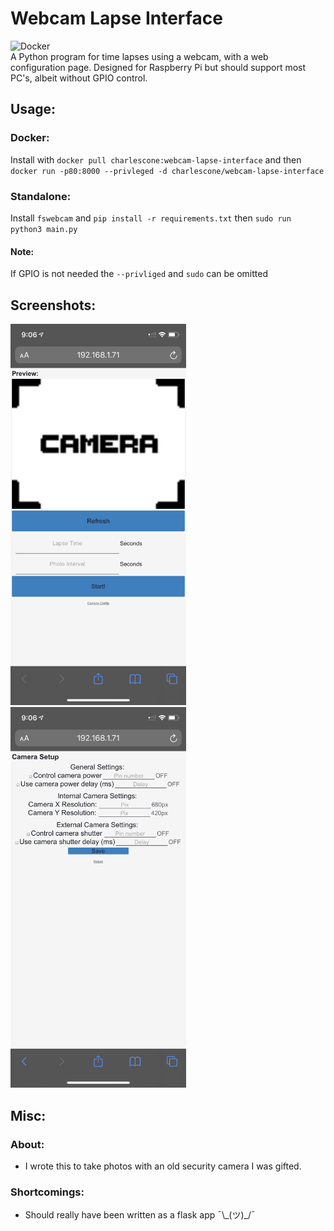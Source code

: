 # Webcam Lapse Interface
![Docker](https://img.shields.io/github/workflow/status/charles-cone/webcam-lapse/Build%20Multi-Arch)\
A Python program for time lapses using a webcam, with a web configuration page. Designed for Raspberry Pi but
should support most PC's, albeit without GPIO control.

## Usage:
### Docker:
Install with `docker pull charlescone:webcam-lapse-interface` and then 
`docker run -p80:8000 --privleged -d charlescone/webcam-lapse-interface`

### Standalone:
Install `fswebcam` and `pip install -r requirements.txt` then `sudo run python3 main.py`

#### Note:
If GPIO is not needed the `--privliged` and `sudo` can be omitted 

## Screenshots:
<img src="/github_images/main.png" width="281"> </img>
<img src="/github_images/config.png" width="281"> </img>


## Misc:
### About:
- I wrote this to take photos with an old security camera I was gifted.
### Shortcomings:
- Should really have been written as a flask app ¯\\\_(ツ)\_/¯